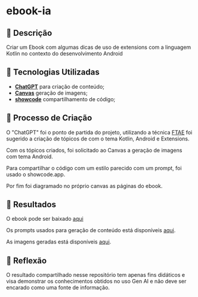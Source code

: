 # ebook-ia

## 📒 Descrição
Criar um Ebook com algumas dicas de uso de extensions com a linguagem Kotlin no contexto do desenvolvimento Android

## 🤖 Tecnologias Utilizadas
- **[ChatGPT](https://chat.openai.com)** para criação de conteúdo;
- **[Canvas](https://www.canva.com)** geração de imagens;
- **[showcode](https://showcode.app)** compartilhamento de código;


## 🧐 Processo de Criação
O "ChatGPT" foi o ponto de partida do projeto, utilizando a técnica [FTAE](https://helpful-jump-17b.notion.site/Prompts-assertivos-121ebbf78f6440d98c58d1509b3e030f) foi sugerido a criação de tópicos de com o tema Kotlin, Android e Extensions.

Com os tópicos criados, foi solicitado ao Canvas a geração de imagens com tema Android.

Para compartilhar o código com um estilo parecido com um prompt, foi usado o showcode.app.

Por fim foi diagramado no próprio canvas as páginas do ebook.

## 🚀 Resultados

O ebook pode ser baixado [aqui](todo)

Os prompts usados para geração de conteúdo está disponíveis [aqui](todo).

As imagens geradas está disponíveis [aqui](todo).

## 💭 Reflexão
O resultado compartilhado nesse repositório tem apenas fins didáticos e visa demonstrar os conhecimentos obtidos no uso Gen AI e não deve ser encarado como uma fonte de informação.
